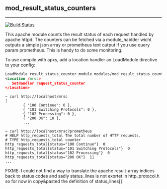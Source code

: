 ## mod_result_status_counters
__________________________

[![Build Status](https://travis-ci.org/TheMeier/mod_result_status_counter.svg?branch=master)](https://travis-ci.org/TheMeier/mod_result_status_counter)

This apache module counts the result status of each request handled by apache httpd. The counters can be fetched via a module_hablder wicht outputs a simple json array or prometheus text output if you use query param prometheus. This is handy to do some monitoring.

To use compile with apxs, add a location handler an LoadModule directive to your config:

```xml
LoadModule result_status_counter_module modules/mod_result_status_counter.so
<Location /mrsc>
   SetHandler request_status_counter
</Location>
```

```shell
~ curl http://localhost/mrsc
[
        { "100 Continue": 0 },
        { "101 Switching Protocols": 0 },
        { "102 Processing": 0 },
        { "200 OK": 10 },
        ...

~ curl http://localhost/mrsc?prometheus
# HELP http_requests_total The total number of HTTP requests.
# TYPE http_requests_total counter
http_requests_total{status="100 Continue"}  0
http_requests_total{status="101 Switching Protocols"}  0
http_requests_total{status="102 Processing"}  0
http_requests_total{status="200 OK"}  11
...
```


FIXME:
I could not find a way to translate the apache result-array indices back to status codes and sadly status_lines is not exortet in http_protocol.h so for now in copy&pasted the definition of status_lines[]


